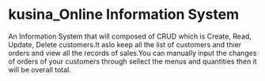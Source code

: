 # kusina_Online Information System
An Information System that will composed of CRUD which is Create, Read, Update, Delete customers.It aslo keep all the list of customers and thier orders and view all the records of sales.You can manually input the changes of orders  of your customers through sellect the menus and quantities then it will be overall total.


